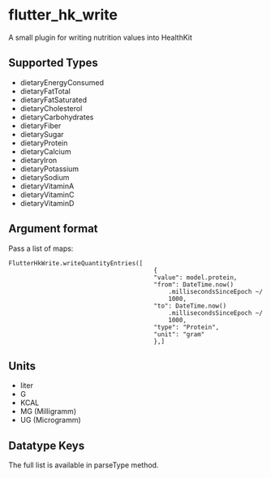 # flutter_hk_write

A small plugin for writing nutrition values into HealthKit

## Supported Types

- dietaryEnergyConsumed
- dietaryFatTotal
- dietaryFatSaturated
- dietaryCholesterol
- dietaryCarbohydrates
- dietaryFiber
- dietarySugar
- dietaryProtein
- dietaryCalcium
- dietaryIron
- dietaryPotassium
- dietarySodium
- dietaryVitaminA
- dietaryVitaminC
- dietaryVitaminD

## Argument format

Pass a list of maps:

    FlutterHkWrite.writeQuantityEntries([
                                            {
                                            "value": model.protein,
                                            "from": DateTime.now()
                                                .millisecondsSinceEpoch ~/
                                                1000,
                                            "to": DateTime.now()
                                                .millisecondsSinceEpoch ~/
                                                1000,
                                            "type": "Protein",
                                            "unit": "gram"
                                            },]


## Units

- liter
- G
- KCAL
- MG (Milligramm)
- UG (Microgramm)

## Datatype Keys
The full list is available in parseType method.